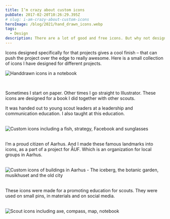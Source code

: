 ```yaml
---
title: I’m crazy about custom icons
pubDate: 2017-02-20T10:26:29.395Z
# slug: i-am-crazy-about-custom-icons
heroImage: /blog/2021/hand_drawn_icons.webp
tags:
  - Design
description: There are a lot of good and free icons. But why not design them yourself?
---
```


Icons designed specifically for that projects gives a cool finish – that can push the project over the edge to really awesome. Here is a small collection of icons I have designed for different projects.

![Handdrawn icons in a notebook](/blog/2021/hand_drawn_icons.webp)

<br/>

Sometimes I start on paper. Other times I go straight to Illustrator. These icons are designed for a book I did together with other scouts.

It was handed out to young scout leaders at a leadership and communication education. I also taught at this education.

<br/>

<div class="multiply">
  <img src="/blog/2021/ULK_custom_icons.webp" alt="Custom icons including a fish, strategy, Facebook and sunglasses">
</div>

<br/>

I’m a proud citizen of Aarhus. And I made these famous landmarks into icons, as a part of a project for ÅUF. Which is an organization for local groups in Aarhus.

<br/>

<div class="multiply">
  <img src="/blog/2021/AAUF_aarhus_icons.webp" alt="Custom icons of buildings in Aarhus - The iceberg, the botanic garden, musikhuset and the old city">
</div>

<br/>

These icons were made for a promoting education for scouts. They were used on small pins, in materials and on social media.

<br/>

<div class="multiply">
  <img src="/blog/2021/Scout_icons.webp" alt="Scout icons including axe, compass, map, notebook">
</div>
